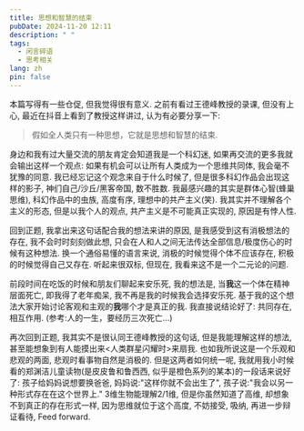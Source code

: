 ```yaml
---
title: 思想和智慧的结束
pubDate: 2024-11-20 12:11
description: " "
tags:
  - 闲言碎语
  - 思考相关
lang: zh
pin: false
---
```

本篇写得有一些仓促, 但我觉得很有意义. 之前有看过王德峰教授的录课, 但没有上心, 最近在抖音上看到了教授这样讲过, 认为有必要分享一下:

> 假如全人类只有一种思想，它就是思想和智慧的结束.

身边和我有过大量交流的朋友肯定会知道我是一个科幻迷, 如果再交流的更多我就会输出这样一个观点: 如果有机会可以让所有人类成为一个思维共同体, 我会毫不犹豫的同意. 我已经忘记这个观念来自于什么时候了, 但是很多科幻作品会出现这样的影子, 神们自己/沙丘/黑客帝国, 数不胜数. 我最感兴趣的其实是群体心智(蜂巢思维), 科幻作品中的虫族, 高度有序, 理想中的共产主义(笑). 我其实并不理解各个主义的形态, 但是以我个人的观点, 共产主义是不可能真正实现的, 原因是有悖人性.

回到正题, 我拿出来这句话配合我的想法来讲的原因, 是我感受到这有消极想法的存在, 我不会时时刻刻做此想, 只会在人和人之间无法传达全部信息/极度伤心的时候有这种想法. 换一个通俗易懂的语言来说, 消极的时候觉得个体不应该存在, 积极的时候觉得自己又存在. 听起来很双标, 但现在, 我看来这不是一个二元论的问题.

前段时间在吃饭的时候和朋友们聊起来安乐死, 我的想法是, 当**我**这一个体在精神层面死亡, 即我得了老年痴呆, 我不再是我的时候我会选择安乐死. 基于我的这个想法大家开始讨论客观和主观的**我**哪个才是真正的我. 我直接说结论好了: 共同存在, 相互作用. (参考:人的一生，要经历三次死亡...)

再次回到正题, 我其实不是很认同王德峰教授的这句话, 但是我能理解这样的想法, 甚至能想象到有人能摸出来<人类群星闪耀时>来扇我. 也如我所说这是一个乐观和悲观的两面, 悲观时看事物自然是消极的. 但是这两者如何统一呢, 我就用我小时候看的郑渊洁儿童读物(是皮皮鲁和鲁西西, 似乎是橙色系列的某本)的一段话来说好了: 孩子给妈妈说想要换爸爸, 妈妈说:"这样你就不会出生了", 孩子说:"我会以另一种形式存在在这个世界上." 3维生物能理解2/1维, 但是你虽然知道了高维, 却想象不到真正的存在形式一样, 因为思维就位于这个高度, 不妨接受, 吸纳, 再进一步辩证看待, Feed forward.


